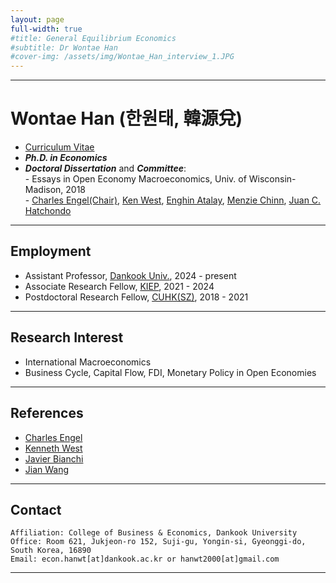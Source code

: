 ```yaml
---
layout: page
full-width: true
#title: General Equilibrium Economics
#subtitle: Dr Wontae Han 
#cover-img: /assets/img/Wontae_Han_interview_1.JPG
---
```


<hr size="2px">

# Wontae Han (한원태, 韓源兌) 
* [Curriculum Vitae](https://econhanwt.github.io/my_docs/2024_09_WontaeHan_CV.pdf)
* _**Ph.D. in Economics**_ 
* _**Doctoral Dissertation**_ and _**Committee**_: <br>
  -&nbsp;Essays in Open Economy Macroeconomics, Univ. of Wisconsin-Madison, 2018 <br>
  -&nbsp;[Charles Engel(Chair)](https://www.ssc.wisc.edu/~cengel/), [Ken West](https://www.ssc.wisc.edu/~kwest/), [Enghin Atalay](https://enghinatalay.github.io/), [Menzie Chinn](https://www.ssc.wisc.edu/~mchinn/), [Juan C. Hatchondo](https://sites.google.com/site/juancarloshatchondo/)

<hr size="2px">

## Employment 
* Assistant Professor, [Dankook Univ.](https://www.dankook.ac.kr/en/web/international/102/), 2024 - present 
* Associate Research Fellow, [KIEP](https://www.kiep.go.kr/eng/), 2021 - 2024 
* Postdoctoral Research Fellow, [CUHK(SZ)](https://sme.cuhk.edu.cn/en), 2018 - 2021 

<hr size="2px">

## Research Interest
* International Macroeconomics 
* Business Cycle, Capital Flow, FDI, Monetary Policy in Open Economies 

<hr size="2px">

## References
* [Charles Engel](https://www.ssc.wisc.edu/~cengel/)
* [Kenneth West](https://www.ssc.wisc.edu/~kwest/)
* [Javier Bianchi](http://www.javierbianchi.com/)
* [Jian Wang](https://jianwang.weebly.com/)

<hr size="2px">

## Contact
```
Affiliation: College of Business & Economics, Dankook University 
Office: Room 621, Jukjeon-ro 152, Suji-gu, Yongin-si, Gyeonggi-do, South Korea, 16890 
Email: econ.hanwt[at]dankook.ac.kr or hanwt2000[at]gmail.com
```

<hr size="2px">
